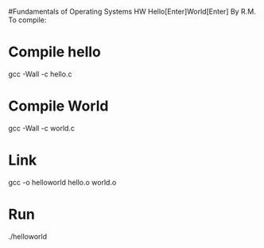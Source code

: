 #Fundamentals of  Operating Systems HW Hello[Enter]World[Enter] By R.M.
To compile: 
# Compile hello
gcc -Wall -c hello.c
# Compile World
gcc -Wall -c world.c
# Link
gcc -o helloworld hello.o world.o
# Run
./helloworld
